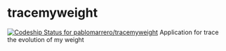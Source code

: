 tracemyweight
=============
[ ![Codeship Status for pablomarrero/tracemyweight](https://www.codeship.io/projects/fba179c0-f7d0-0131-e1e3-5258f735d8bf/status)](https://www.codeship.io/projects/28614)
Application for trace the evolution of my weight
